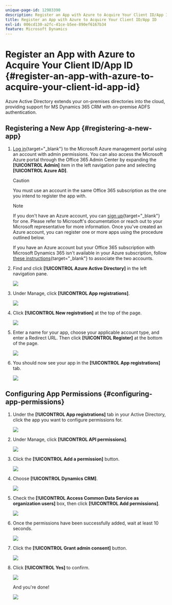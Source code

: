 ```yaml
---
unique-page-id: 12983390
description: Register an App with Azure to Acquire Your Client ID/App ID - Marketo Docs - Product Documentation
title: Register an App with Azure to Acquire Your Client ID/App ID
exl-id: 006cd130-a2fc-41ce-b5ee-890ef6167b34
feature: Microsoft Dynamics
---
```

# Register an App with Azure to Acquire Your Client ID/App ID {#register-an-app-with-azure-to-acquire-your-client-id-app-id}

Azure Active Directory extends your on-premises directories into the cloud, providing support for MS Dynamics 365 CRM with on-premise ADFS authentication.

## Registering a New App {#registering-a-new-app}

1. [Log in](https://login.microsoftonline.com/){target="_blank"} to the Microsoft Azure management portal using an account with admin permissions. You can also access the Microsoft Azure portal through the Office 365 Admin Center by expanding the **[!UICONTROL Admin]** item in the left navigation pane and selecting **[!UICONTROL Azure AD]**.

   >[!CAUTION]
   >
   >You must use an account in the same Office 365 subscription as the one you intend to register the app with.

   >[!NOTE]
   >
   >If you don't have an Azure account, you can [sign up](https://azure.microsoft.com/en-us/free/){target="_blank"} for one. Please refer to Microsoft's documentation or reach out to your Microsoft representative for more information. Once you've created an Azure account, you can register one or more apps using the procedure outlined below.
   >
   >
   >If you have an Azure account but your Office 365 subscription with Microsoft Dynamics 365 isn't available in your Azure subscription, follow [these instructions](https://msdn.microsoft.com/office/office365/howto/setup-development-environment#bk_CreateAzureSubscription){target="_blank"} to associate the two accounts.

1. Find and click **[!UICONTROL Azure Active Directory]** in the left navigation pane.

   ![](assets/two.png)

1. Under Manage, click **[!UICONTROL App registrations]**.

   ![](assets/three.png)

1. Click **[!UICONTROL New registration]** at the top of the page.

   ![](assets/four.png)

1. Enter a name for your app, choose your applicable account type, and enter a Redirect URL. Then click **[!UICONTROL Register]** at the bottom of the page.

   ![](assets/five.png)

1. You should now see your app in the **[!UICONTROL App registrations]** tab.

   ![](assets/six.png)

## Configuring App Permissions {#configuring-app-permissions}

1. Under the **[!UICONTROL App registrations]** tab in your Active Directory, click the app you want to configure permissions for.

   ![](assets/seven.png)

1. Under Manage, click **[!UICONTROL API permissions]**.

   ![](assets/eight.png)

1. Click the **[!UICONTROL Add a permission]** button.

   ![](assets/nine.png)

1. Choose **[!UICONTROL Dynamics CRM]**.

   ![](assets/ten.png)

1. Check the **[!UICONTROL Access Common Data Service as organization users]** box, then click **[!UICONTROL Add permissions]**.

   ![](assets/eleven.png)

1. Once the permissions have been successfully added, wait at least 10 seconds.

   ![](assets/twelve.png)

1. Click the **[!UICONTROL Grant admin consent]** button.

   ![](assets/thirteen.png)

1. Click **[!UICONTROL Yes]** to confirm.

   ![](assets/fourteen.png)

   And you're done!

   ![](assets/fifteen.png)
